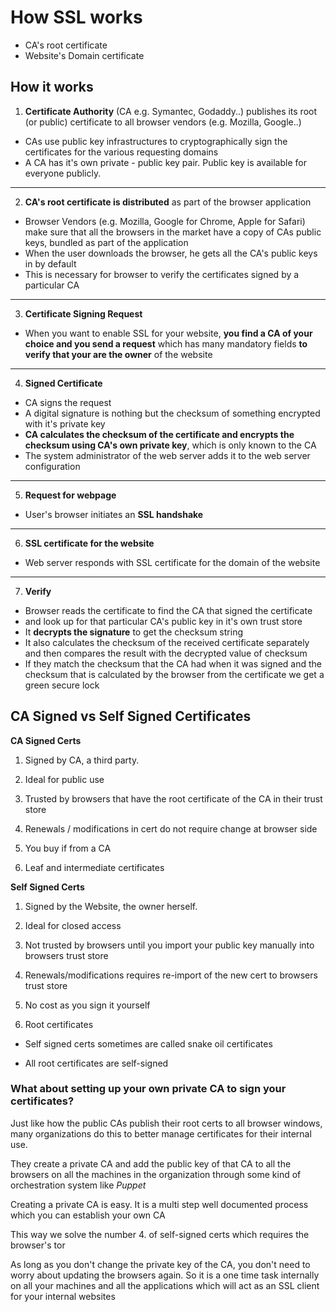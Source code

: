 # How SSL works

- CA's root certificate
- Website's Domain certificate

## How it works

1. **Certificate Authority** (CA e.g. Symantec, Godaddy..) publishes its root (or public) certificate to all browser vendors (e.g. Mozilla, Google..)

- CAs use public key infrastructures to cryptographically sign the certificates for the various requesting domains
- A CA has it's own private - public key pair. Public key is available for everyone publicly.

---

2. **CA's root certificate is distributed** as part of the browser application

- Browser Vendors (e.g. Mozilla, Google for Chrome, Apple for Safari) make sure that all the browsers in the market have a copy of CAs public keys, bundled as part of the application
- When the user downloads the browser, he gets all the CA's public keys in by default
- This is necessary for browser to verify the certificates signed by a particular CA

---

3. **Certificate Signing Request**

- When you want to enable SSL for your website, **you find a CA of your choice and you send a request** which has many mandatory fields **to verify that your are the owner** of the website

---

4. **Signed Certificate**

- CA signs the request
- A digital signature is nothing but the checksum of something encrypted with it's private key
- **CA calculates the checksum of the certificate and encrypts the checksum using CA's own private key**, which is only known to the CA
- The system administrator of the web server adds it to the web server configuration

---

5. **Request for webpage**

- User's browser initiates an **SSL handshake**

---

6. **SSL certificate for the website**

- Web server responds with SSL certificate for the domain of the website

---

7. **Verify**

- Browser reads the certificate to find the CA that signed the certificate
- and look up for that particular CA's public key in it's own trust store
- It **decrypts the signature** to get the checksum string
- It also calculates the checksum of the received certificate separately and then compares the result with the decrypted value of checksum
- If they match the checksum that the CA had when it was signed and the checksum that is calculated by the browser from the certificate we get a green secure lock

## CA Signed vs Self Signed Certificates

**CA Signed Certs**

1. Signed by CA, a third party.

2. Ideal for public use

3. Trusted by browsers that have the root certificate of the CA in their trust store

4. Renewals / modifications in cert do not require change at browser side

5. You buy if from a CA

6. Leaf and intermediate certificates

**Self Signed Certs**

1. Signed by the Website, the owner herself.

2. Ideal for closed access

3. Not trusted by browsers until you import your public key manually into browsers trust store

4. Renewals/modifications requires re-import of the new cert to browsers trust store

5. No cost as you sign it yourself

6. Root certificates

- Self signed certs sometimes are called snake oil certificates

- All root certificates are self-signed

### What about setting up your own private CA to sign your certificates?

Just like how the public CAs publish their root certs to all browser windows, many organizations do this to better manage certificates for their internal use.

They create a private CA and add the public key of that CA to all the browsers on all the machines in the organization through some kind of orchestration system like _Puppet_

Creating a private CA is easy. It is a multi step well documented process which you can establish your own CA

This way we solve the number 4. of self-signed certs which requires the browser's tor

As long as you don't change the private key of the CA, you don't need to worry about updating the browsers again. So it is a one time task internally on all your machines and all the applications which will act as an SSL client for your internal websites
